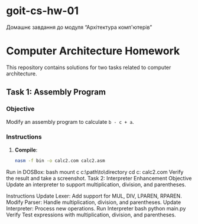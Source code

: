 # goit-cs-hw-01
Домашнє завдання до модуля “Архітектура комп'ютерів”

# Computer Architecture Homework

This repository contains solutions for two tasks related to computer architecture.

## Task 1: Assembly Program

### Objective
Modify an assembly program to calculate `b - c + a`.

### Instructions
1. **Compile**:
   ```bash
   nasm -f bin -o calc2.com calc2.asm
Run in DOSBox:
bash
mount c c:\path\to\directory
cd c:
calc2.com
Verify the result and take a screenshot.
Task 2: Interpreter Enhancement
Objective
Update an interpreter to support multiplication, division, and parentheses.

Instructions
Update Lexer: Add support for MUL, DIV, LPAREN, RPAREN.
Modify Parser: Handle multiplication, division, and parentheses.
Update Interpreter: Process new operations.
Run Interpreter
bash
python main.py
Verify
Test expressions with multiplication, division, and parentheses.
